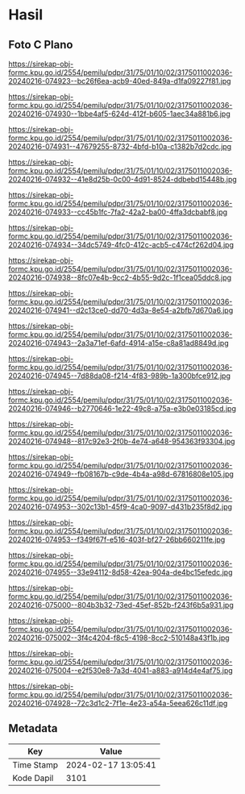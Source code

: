 # Hasil

## Foto C Plano

https://sirekap-obj-formc.kpu.go.id/2554/pemilu/pdpr/31/75/01/10/02/3175011002036-20240216-074923--bc26f6ea-acb9-40ed-849a-d1fa09227f81.jpg

https://sirekap-obj-formc.kpu.go.id/2554/pemilu/pdpr/31/75/01/10/02/3175011002036-20240216-074930--1bbe4af5-624d-412f-b605-1aec34a881b6.jpg

https://sirekap-obj-formc.kpu.go.id/2554/pemilu/pdpr/31/75/01/10/02/3175011002036-20240216-074931--47679255-8732-4bfd-b10a-c1382b7d2cdc.jpg

https://sirekap-obj-formc.kpu.go.id/2554/pemilu/pdpr/31/75/01/10/02/3175011002036-20240216-074932--41e8d25b-0c00-4d91-8524-ddbebd15448b.jpg

https://sirekap-obj-formc.kpu.go.id/2554/pemilu/pdpr/31/75/01/10/02/3175011002036-20240216-074933--cc45b1fc-7fa2-42a2-ba00-4ffa3dcbabf8.jpg

https://sirekap-obj-formc.kpu.go.id/2554/pemilu/pdpr/31/75/01/10/02/3175011002036-20240216-074934--34dc5749-4fc0-412c-acb5-c474cf262d04.jpg

https://sirekap-obj-formc.kpu.go.id/2554/pemilu/pdpr/31/75/01/10/02/3175011002036-20240216-074938--8fc07e4b-9cc2-4b55-9d2c-1f1cea05ddc8.jpg

https://sirekap-obj-formc.kpu.go.id/2554/pemilu/pdpr/31/75/01/10/02/3175011002036-20240216-074941--d2c13ce0-dd70-4d3a-8e54-a2bfb7d670a6.jpg

https://sirekap-obj-formc.kpu.go.id/2554/pemilu/pdpr/31/75/01/10/02/3175011002036-20240216-074943--2a3a71ef-6afd-4914-a15e-c8a81ad8849d.jpg

https://sirekap-obj-formc.kpu.go.id/2554/pemilu/pdpr/31/75/01/10/02/3175011002036-20240216-074945--7d88da08-f214-4f83-989b-1a300bfce912.jpg

https://sirekap-obj-formc.kpu.go.id/2554/pemilu/pdpr/31/75/01/10/02/3175011002036-20240216-074946--b2770646-1e22-49c8-a75a-e3b0e03185cd.jpg

https://sirekap-obj-formc.kpu.go.id/2554/pemilu/pdpr/31/75/01/10/02/3175011002036-20240216-074948--817c92e3-2f0b-4e74-a648-954363f93304.jpg

https://sirekap-obj-formc.kpu.go.id/2554/pemilu/pdpr/31/75/01/10/02/3175011002036-20240216-074949--fb08167b-c9de-4b4a-a98d-67816808e105.jpg

https://sirekap-obj-formc.kpu.go.id/2554/pemilu/pdpr/31/75/01/10/02/3175011002036-20240216-074953--302c13b1-45f9-4ca0-9097-d431b235f8d2.jpg

https://sirekap-obj-formc.kpu.go.id/2554/pemilu/pdpr/31/75/01/10/02/3175011002036-20240216-074953--f349f67f-e516-403f-bf27-26bb660211fe.jpg

https://sirekap-obj-formc.kpu.go.id/2554/pemilu/pdpr/31/75/01/10/02/3175011002036-20240216-074955--33e94112-8d58-42ea-904a-de4bc15efedc.jpg

https://sirekap-obj-formc.kpu.go.id/2554/pemilu/pdpr/31/75/01/10/02/3175011002036-20240216-075000--804b3b32-73ed-45ef-852b-f243f6b5a931.jpg

https://sirekap-obj-formc.kpu.go.id/2554/pemilu/pdpr/31/75/01/10/02/3175011002036-20240216-075002--3f4c4204-f8c5-4198-8cc2-510148a43f1b.jpg

https://sirekap-obj-formc.kpu.go.id/2554/pemilu/pdpr/31/75/01/10/02/3175011002036-20240216-075004--e2f530e8-7a3d-4041-a883-a914d4e4af75.jpg

https://sirekap-obj-formc.kpu.go.id/2554/pemilu/pdpr/31/75/01/10/02/3175011002036-20240216-074928--72c3d1c2-7f1e-4e23-a54a-5eea626c11df.jpg


## Metadata

| Key        | Value               |
| ---------- | ------------------- |
| Time Stamp | 2024-02-17 13:05:41 |
| Kode Dapil | 3101                |



